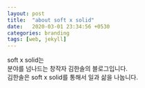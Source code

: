 ```yaml
---
layout: post
title:  "about soft x solid"
date:   2020-03-01 23:34:56 +0530
categories: branding
tags: [web, jekyll]
---
```


soft x solid는 <br>
분야를 넘나드는 창작자 김한솔의 블로그입니다.<br>
김한솔은 soft x solid를 통해서 일과 삶을 나눕니다. 

